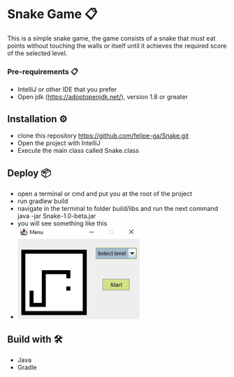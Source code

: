 # Snake Game 📋
This is a simple snake game, the game consists of a snake that must eat points without touching the walls or itself until it achieves the required score of the selected level.

### Pre-requirements 📋
- IntelliJ or other IDE that you prefer
- Open jdk (https://adoptopenjdk.net/), version 1.8 or greater

## Installation ⚙️
- clone this repository https://github.com/felipe-ga/Snake.git
- Open the project with IntelliJ
- Execute the main class called Snake.class

## Deploy 📦
- open a terminal or cmd and put you at the root of the project
- run gradlew build
- navigate in the terminal to folder build/libs and run the next command
  java -jar Snake-1.0-beta.jar
- you will see something like this
- ![menu](https://github.com/felipe-ga/Snake/blob/main/src/main/resources/images/screenshoots/menusnake.PNG)
  

## Build with 🛠️
- Java
- Gradle
